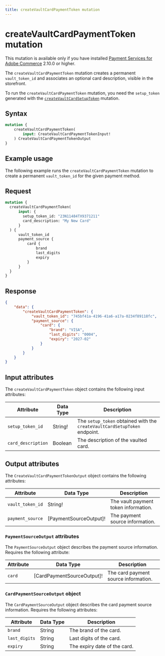 ```yaml
---
title: createVaultCardPaymentToken mutation
---
```


# createVaultCardPaymentToken mutation

<InlineAlert variant="info" slots="text" />

This mutation is available only if you have installed [Payment Services for Adobe Commerce](https://commercemarketplace.adobe.com/magento-payment-services.html) 2.10.0 or higher.

The `createVaultCardPaymentToken` mutation creates a permanent `vault_token_id` and associates an optional card description, visible in the storefront.

To run the `createVaultCardPaymentToken` mutation, you need the `setup_token` generated with the [`createVaultCardSetupToken`](create-vault-card-setup-token/) mutation.

## Syntax

```graphql
mutation { 
    createVaultCardPaymentToken(
        input: CreateVaultCardPaymentTokenInput! 
    ) CreateVaultCardPaymentTokenOutput    
}
```

## Example usage

The following example runs the `createVaultCardPaymentToken` mutation to create a permanent `vault_token_id` for the given payment method.

## Request

```graphql
mutation {
  createVaultCardPaymentToken(
      input: {
        setup_token_id: "23N11484TX9371211"
        card_description: "My New Card"
      } 
  ) {
      vault_token_id 
      payment_source { 
          card {
              brand 
              last_digits 
              expiry
          } 
      }
  }
}
```

## Response

```json
{
    "data": {
        "createVaultCardPaymentToken": {
            "vault_token_id": "745bf41a-4196-41a6-a17a-0234f89118fc",
            "payment_source": {
                "card": {
                    "brand": "VISA",
                    "last_digits": "0004",
                    "expiry": "2027-02"
                }
            }
        }
    }
} 
```

## Input attributes

The `createVaultCardPaymentToken` object contains the following input attributes:

Attribute |  Data Type | Description
--- | --- | ---
`setup_token_id` | String! | The `setup_token` obtained with the `createVaultCardSetupToken` endpoint.
`card_description` | Boolean | The description of the vaulted card.

## Output attributes

The `CreateVaultCardPaymentTokenOutput` object contains the following attributes:

Attribute |  Data Type | Description
--- | --- | ---
`vault_token_id` | String! | The vault payment token information.
`payment_source` | [PaymentSourceOutput]! | The payment source information.

### `PaymentSourceOutput` attributes

The `PaymentSourceOutput` object describes the payment source information. Requires the following attribute:

Attribute |  Data Type | Description
--- | --- | ---
`card` | [CardPaymentSourceOutput]! | The card payment source information.

### `CardPaymentSourceOutput` object

The `CardPaymentSourceOutput` object describes the card payment source information. Requires the following attributes:

Attribute |  Data Type | Description
--- | --- | ---
`brand` | String | The brand of the card.
`last_digits` | String | Last digits of the card.
`expiry` | String | The expiry date of the card.
